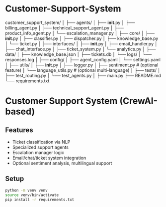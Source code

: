 # Customer-Support-System
customer_support_system/
│
├── agents/
│   ├── __init__.py
│   ├── billing_agent.py
│   ├── technical_support_agent.py
│   ├── product_info_agent.py
│   └── escalation_manager.py
│
├── core/
│   ├── __init__.py
│   ├── classifier.py
│   ├── dispatcher.py
│   ├── knowledge_base.py
│   └── ticket.py
│
├── interfaces/
│   ├── __init__.py
│   ├── email_handler.py
│   ├── chat_interface.py
│   ├── ticket_system.py
│   └── analytics.py
│
├── data/
│   ├── knowledge_base.json
│   ├── tickets.db
│   └── logs/
│       └── responses.log
│
├── config/
│   ├── agent_config.yaml
│   └── settings.yaml
│
├── utils/
│   ├── __init__.py
│   ├── logger.py
│   ├── sentiment.py  # (optional feature)
│   └── language_utils.py  # (optional multi-language)
│
├── tests/
│   ├── test_routing.py
│   └── test_agents.py
│
├── main.py
├── README.md
└── requirements.txt

# Customer Support System (CrewAI-based)

## Features
- Ticket classification via NLP
- Specialized support agents
- Escalation manager logic
- Email/chat/ticket system integration
- Optional sentiment analysis, multilingual support

## Setup
```bash
python -m venv venv
source venv/bin/activate
pip install -r requirements.txt
